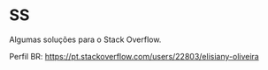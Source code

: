 # SS
Algumas soluções para o Stack Overflow.

Perfil BR: https://pt.stackoverflow.com/users/22803/elisiany-oliveira

